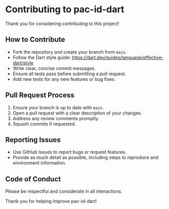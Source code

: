 # Contributing to pac-id-dart

Thank you for considering contributing to this project!

## How to Contribute

- Fork the repository and create your branch from `main`.
- Follow the Dart style guide: https://dart.dev/guides/language/effective-dart/style
- Write clear, concise commit messages.
- Ensure all tests pass before submitting a pull request.
- Add new tests for any new features or bug fixes.

## Pull Request Process

1. Ensure your branch is up to date with `main`.
2. Open a pull request with a clear description of your changes.
3. Address any review comments promptly.
4. Squash commits if requested.

## Reporting Issues

- Use GitHub Issues to report bugs or request features.
- Provide as much detail as possible, including steps to reproduce and environment information.

## Code of Conduct

Please be respectful and considerate in all interactions.

Thank you for helping improve pac-id-dart!